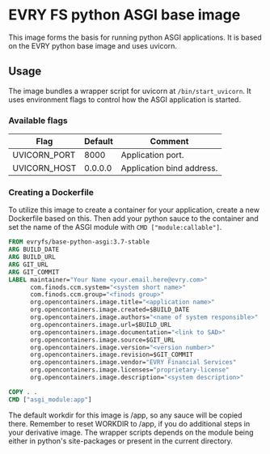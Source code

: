 # EVRY FS python ASGI base image

This image forms the basis for running python ASGI applications. It is based on
the EVRY python base image and uses uvicorn.

## Usage

The image bundles a wrapper script for uvicorn at `/bin/start_uvicorn`. It uses
environment flags to control how the ASGI application is started.

### Available flags

Flag             | Default           | Comment 
---------------- | ----------------- | ---------------------------------------------------
UVICORN_PORT	 | 8000              | Application port.
UVICORN_HOST     | 0.0.0.0           | Application bind address.

### Creating a Dockerfile

To utilize this image to create a container for your application, create a new
Dockerfile based on this. Then add your python sauce to the container and set
the name of the ASGI module with `CMD ["module:callable"]`.

```dockerfile
FROM evryfs/base-python-asgi:3.7-stable
ARG BUILD_DATE
ARG BUILD_URL
ARG GIT_URL
ARG GIT_COMMIT
LABEL maintainer="Your Name <your.email.here@evry.com>"
      com.finods.ccm.system="<system short name>"
      com.finods.ccm.group="<finods group>"
      org.opencontainers.image.title="<application name>"
      org.opencontainers.image.created=$BUILD_DATE
      org.opencontainers.image.authors="<name of system responsible>"
      org.opencontainers.image.url=$BUILD_URL
      org.opencontainers.image.documentation="<link to SAD>"
      org.opencontainers.image.source=$GIT_URL
      org.opencontainers.image.version="<version number>"
      org.opencontainers.image.revision=$GIT_COMMIT
      org.opencontainers.image.vendor="EVRY Financial Services"
      org.opencontainers.image.licenses="proprietary-license"
      org.opencontainers.image.description="<system description>"

COPY . .
CMD ["asgi_module:app"]
```

The default workdir for this image is /app, so any sauce will be copied there.
Remember to reset WORKDIR to /app, if you do additional steps in your
derivative image. The wrapper scripts depends on the module being either in
python's site-packages or present in the current directory.
